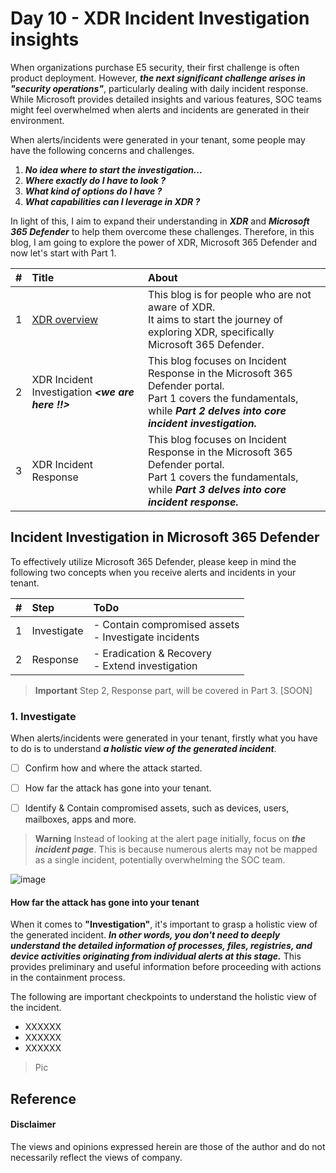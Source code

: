 # Day 10 - XDR Incident Investigation insights
When organizations purchase E5 security, their first challenge is often product deployment. However, ***the next significant challenge arises in "security operations"***, particularly dealing with daily incident response. While Microsoft provides detailed insights and various features, SOC teams might feel overwhelmed when alerts and incidents are generated in their environment. 

When alerts/incidents were generated in your tenant, some people may have the following concerns and challenges.

1. ***No idea where to start the investigation...***
2. ***Where exactly do I have to look ?***
3. ***What kind of options do I have ?***
4. ***What capabilities can I leverage in XDR ?***


In light of this, I aim to expand their understanding in ***XDR*** and ***Microsoft 365 Defender*** to help them overcome these challenges.
Therefore, in this blog, I am going to explore the power of XDR, Microsoft 365 Defender and now let's start with Part 1.

| #    | Title | About | 
|:-----|:----- |:------|
|1     | [XDR overview](https://github.com/LearningKijo/SecurityResearcher-Note/blob/main/SecurityResearcher-Note-Folder/Day9-XDR-Insights-part1.md)  | This blog is for people who are not aware of XDR. <br> It aims to start the journey of exploring XDR, specifically Microsoft 365 Defender. |
|2     | XDR Incident Investigation ***<we are here !!>***  | This blog focuses on Incident Response in the Microsoft 365 Defender portal. <br> Part 1 covers the fundamentals, while ***Part 2 delves into core incident investigation.*** |
|3     | XDR  Incident Response | This blog focuses on Incident Response in the Microsoft 365 Defender portal. <br> Part 1 covers the fundamentals, while ***Part 3 delves into core incident response.*** | 

## Incident Investigation in Microsoft 365 Defender 

To effectively utilize Microsoft 365 Defender, please keep in mind the following two concepts when you receive alerts and incidents in your tenant.

| #    | Step        |     ToDo                                                    |
|:-----|:------------|:------------------------------------------------------------| 
|  1   | Investigate | - Contain compromised assets <br> - Investigate incidents | 
|  2   | Response    | - Eradication & Recovery <br> - Extend investigation      | 
> **Important**
> Step 2, Response part, will be covered in Part 3. [SOON]

###  1. Investigate
When alerts/incidents were generated in your tenant, firstly what you have to do is to understand ***a holistic view of the generated incident***.
- [ ] Confirm how and where the attack started.
- [ ] How far the attack has gone into your tenant.
- [ ] Identify & Contain compromised assets, such as devices, users, mailboxes, apps and more.

  
>**Warning**
> Instead of looking at the alert page initially, focus on ***the incident page***. This is because numerous alerts may not be mapped as a single incident, potentially overwhelming the SOC team.

![image](https://github.com/LearningKijo/SecurityResearcher-Note/assets/120234772/847ad975-76d2-4990-817e-03c569f0ba4d)

#### How far the attack has gone into your tenant 
When it comes to **"Investigation"**, it's important to grasp a holistic view of the generated incident.
***In other words, you don't need to deeply understand the detailed information of processes, files, registries, and device activities originating from individual alerts at this stage.***
This provides preliminary and useful information before proceeding with actions in the containment process.

The following are important checkpoints to understand the holistic view of the incident.
- XXXXXX
- XXXXXX
- XXXXXX

> Pic

## Reference

#### Disclaimer
The views and opinions expressed herein are those of the author and do not necessarily reflect the views of company.
